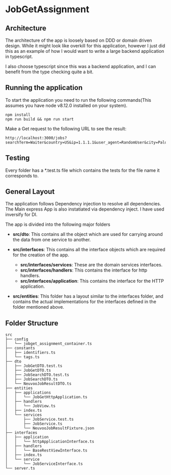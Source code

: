 # JobGetAssignment

## Architecture

The architecture of the app is loosely based on DDD or domain driven design. While it might look like overkill for this application, however I just did this as an example of how I would want to write a large backend application in typescript.

I also choose typescript since this was a backend application, and I can benefit from the type checking quite a bit.

## Running the application

To start the application you need to run the following commands(This assumes you have node v8.12.0 installed on your system). 
```
npm install
npm run build && npm run start
```
Make a Get request to the following URL to see the result:
```
http://localhost:3000/jobs?searchTerm=Waiter&country=US&ip=1.1.1.1&user_agent=RandomUser&city=Palo%20Alto&state=CA&page=1&radius=200
```

## Testing
Every folder has a *.test.ts file which contains the tests for the file name it corresponds to.

## General Layout
The application follows Dependency injection to resolve all dependencies. The Main express App is also instatiated via dependency inject. I have used inversify for DI.

The app is divided into the following major folders

- **src/dto**: This contains all the object which are used for carrying around the data from one service to another.
- **src/interfaces**: This contains all the interface objects which are required for the creation of the app.
    -  **src/interfaces/services**: These are the domain services interfaces. 
    -  **src/interfaces/handlers**: This contains the interface for http handlers.
    -  **src/interfaces/application**: This contains the interface for the HTTP application.

- **src/entities**: This folder has a layout similar to the interfaces folder, and contains the actual implementations for the interfaces defined in the folder mentioned above.

## Folder Structure
```
src
├── config
│   └── jobget_assignment_container.ts
├── constants
│   ├── identifiers.ts
│   └── tags.ts
├── dto
│   ├── JobGetDTO.test.ts
│   ├── JobGetDTO.ts
│   ├── JobSearchDTO.test.ts
│   ├── JobSearchDTO.ts
│   └── NeuvooJobResultDTO.ts
├── entities
│   ├── applications
│   │   └── JobGetHttpApplication.ts
│   ├── handlers
│   │   └── JobView.ts
│   ├── index.ts
│   └── services
│       ├── JobService.test.ts
│       ├── JobService.ts
│       └── NeuvooJobResultFixture.json
├── interfaces
│   ├── application
│   │   └── httpApplicationInterface.ts
│   ├── handlers
│   │   └── BaseRestViewInterface.ts
│   ├── index.ts
│   └── service
│       └── JobServiceInterface.ts
└── server.ts
```

